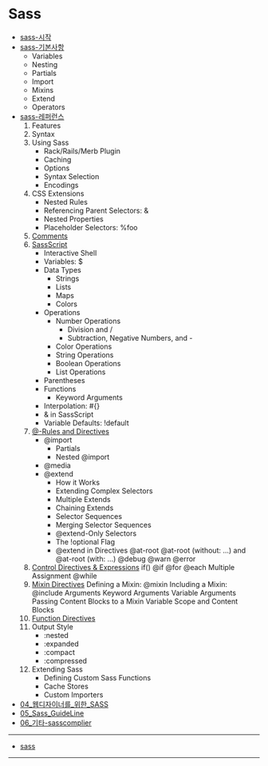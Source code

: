 # Sass


* [sass-시작](docs/01_Sass_Setting.md)
* [sass-기본사항](docs/02_Sass_Basic.md)
	* Variables
	* Nesting
	* Partials
	* Import
	* Mixins
	* Extend
	* Operators
* [sass-레퍼런스](docs/03_04_css_extensions.md)
	1. Features
	2. Syntax
	3. Using Sass
		- Rack/Rails/Merb Plugin
		- Caching
		- Options
		- Syntax Selection
		- Encodings
	4. CSS Extensions
		- Nested Rules
		- Referencing Parent Selectors: &
		- Nested Properties
		- Placeholder Selectors: %foo
	5. [Comments](docs/03_05_comments.md)
	6. [SassScript](docs/03_06_SassScript.md)
		- Interactive Shell
		- Variables: $
		- Data Types
			- Strings
			- Lists
			- Maps
			- Colors
		- Operations
			- Number Operations
				- Division and /
				- Subtraction, Negative Numbers, and -
			- Color Operations
			- String Operations
			- Boolean Operations
			- List Operations
		- Parentheses
		- Functions
			- Keyword Arguments
		- Interpolation: #{}
		- & in SassScript
		- Variable Defaults: !default
	7. [@-Rules and Directives](docs/03_07_rules.md)
		- @import
			- Partials
			- Nested @import
		- @media
		- @extend
			- How it Works
			- Extending Complex Selectors
			- Multiple Extends
			- Chaining Extends
			- Selector Sequences
			- Merging Selector Sequences
			- @extend-Only Selectors
			- The !optional Flag
			- @extend in Directives
		@at-root
			@at-root (without: ...) and @at-root (with: ...)
		@debug
		@warn
		@error
	8. [Control Directives & Expressions](docs/03_08_control_and_expressions.md)
		if()
		@if
		@for
		@each
			Multiple Assignment
		@while
	9. [Mixin Directives](docs/03_09_mixin.md)
		Defining a Mixin: @mixin
		Including a Mixin: @include
		Arguments
			Keyword Arguments
			Variable Arguments
		Passing Content Blocks to a Mixin
			Variable Scope and Content Blocks
	10. [Function Directives](docs/03_10_function.md)
	11. Output Style
		- :nested
		- :expanded
		- :compact
		- :compressed
	12. Extending Sass
		- Defining Custom Sass Functions
		- Cache Stores
		- Custom Importers
* [04_웹디자이너를_위한_SASS](docs/04_웹디자이너를_위한_SASS.md)
* [05_Sass_GuideLine](docs/05_Sass_GuideLine.md)
* [06_기타-sasscomplier](docs/06_기타-sasscomplier.md)


-----

* [sass](docs/sass.md)

-----

